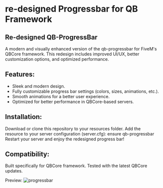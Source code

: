 # re-designed Progressbar for QB Framework
## Re-designed QB-ProgressBar
A modern and visually enhanced version of the qb-progressbar for FiveM's QBCore framework. This redesign includes improved UI/UX, better customization options, and optimized performance.

## Features:
- Sleek and modern design.
- Fully customizable progress bar settings (colors, sizes, animations, etc.).
- Smooth animations for a better user experience.
- Optimized for better performance in QBCore-based servers.
## Installation:
Download or clone this repository to your resources folder.
Add the resource to your server configuration (server.cfg):
ensure qb-progressbar
Restart your server and enjoy the redesigned progress bar!
## Compatibility:
Built specifically for QBCore framework.
Tested with the latest QBCore updates.

Preview:
![progressbar](https://github.com/user-attachments/assets/d2d5c226-3265-473e-80b4-36edcf1a9945)
